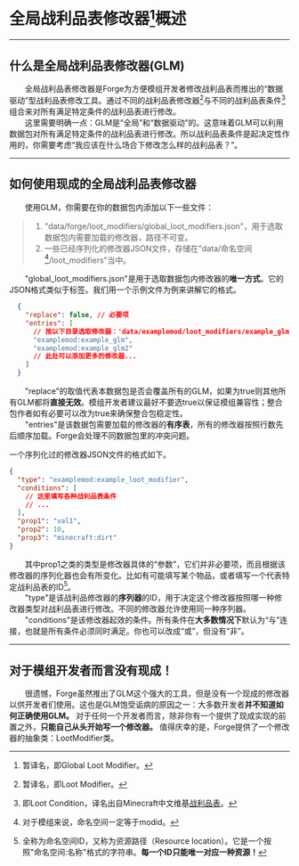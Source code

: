 # 全局战利品表修改器[^全局战利品表修改器]概述  
*****
## 什么是全局战利品表修改器(GLM)  
&emsp;&emsp;全局战利品表修改器是Forge为方便模组开发者修改战利品表而推出的“数据驱动”型战利品表修改工具。通过不同的战利品表修改器[^战利品表修改器]与不同的战利品表条件[^战利品表条件]组合来对所有满足特定条件的战利品表进行修改。  
&emsp;&emsp;这里需要明确一点：GLM是“全局”和“数据驱动”的。这意味着GLM可以利用数据包对所有满足特定条件的战利品表进行修改。所以战利品表条件是起决定性作用的，你需要考虑“我应该在什么场合下修改怎么样的战利品表？”。  
***
## 如何使用现成的全局战利品表修改器  
&emsp;&emsp;使用GLM，你需要在你的数据包内添加以下一些文件：
> 1. "data/forge/loot_modifiers/global_loot_modifiers.json"，用于选取数据包内需要加载的修改器，路径不可变。  
> 2. 一些已经序列化的修改器JSON文件，存储在"data/命名空间[^命名空间]/loot_modifiers"当中。  

&emsp;&emsp;"global_loot_modifiers.json"是用于选取数据包内修改器的**唯一方式**。它的JSON格式类似于标签。我们用一个示例文件为例来讲解它的格式。
```json
  {
    "replace": false, // 必要项
    "entries": [
      // 按以下目录选取修改器：'data/examplemod/loot_modifiers/example_glm.json'
      "examplemod:example_glm",
      "examplemod:example_glm2"
      // 此处可以添加更多的修改器...
    ]
  }
```
&emsp;&emsp;"replace"的取值代表本数据包是否会覆盖所有的GLM，如果为true则其他所有GLM都将**直接无效**。模组开发者建议最好不要选true以保证模组兼容性；整合包作者如有必要可以改为true来确保整合包稳定性。  
&emsp;&emsp;"entries"是该数据包需要加载的修改器的**有序表**，所有的修改器按照行数先后顺序加载。Forge会处理不同数据包里的冲突问题。  

一个序列化过的修改器JSON文件的格式如下。
```json  
{
  "type": "examplemod:example_loot_modifier",
  "conditions": [
    // 这里填写各种战利品表条件
    // ...
  ],
  "prop1": "val1",
  "prop2": 10,
  "prop3": "minecraft:dirt"
}
```  
&emsp;&emsp;其中prop1之类的类型是修改器具体的“参数”，它们并非必要项，而且根据该修改器的序列化器也会有所变化。比如有可能填写某个物品，或者填写一个代表特定战利品表的ID[^ID]。  
&emsp;&emsp;"type"是该战利品修改器的**序列器**的ID，用于决定这个修改器按照哪一种修改器类型对战利品表进行修改。不同的修改器允许使用同一种序列器。
&emsp;&emsp;"conditions"是该修改器起效的条件。所有条件在**大多数情况下**默认为“与”连接，也就是所有条件必须同时满足。你也可以改成“或”，但没有“非”。
***
## 对于模组开发者而言没有现成！
&emsp;&emsp;很遗憾，Forge虽然推出了GLM这个强大的工具，但是没有一个现成的修改器以供开发者们使用。这也是GLM饱受诟病的原因之一：大多数开发者**并不知道如何正确使用GLM。** 对于任何一个开发者而言，除非你有一个提供了现成实现的前置之外，**只能自己从头开始写一个修改器。** 值得庆幸的是，Forge提供了一个修改器的抽象类：LootModifier类。   


[^全局战利品表修改器]: 暂译名，即Global Loot Modifier。   
[^战利品表修改器]: 暂译名，即Loot Modifier。  
[^战利品表条件]: 即Loot Condition，译名出自Minecraft中文维基[战利品表](https://minecraft.fandom.com/zh/wiki/%E6%88%98%E5%88%A9%E5%93%81%E8%A1%A8)。
[^命名空间]: 对于模组来说，命名空间一定等于modid。
[^ID]: 全称为命名空间ID，又称为资源路径（Resource location）。它是一个按照"命名空间:名称"格式的字符串。**每一个ID只能唯一对应一种资源！**
